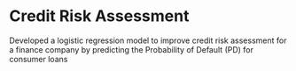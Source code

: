 # Credit Risk Assessment
Developed a logistic regression model to improve credit risk assessment for a finance company by predicting the Probability of Default (PD) for consumer loans
